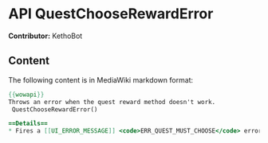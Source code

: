 # API QuestChooseRewardError

**Contributor:** KethoBot

## Content

The following content is in MediaWiki markdown format:

```mediawiki
{{wowapi}}
Throws an error when the quest reward method doesn't work.
 QuestChooseRewardError()

==Details==
* Fires a [[UI_ERROR_MESSAGE]] <code>ERR_QUEST_MUST_CHOOSE</code> error.
```